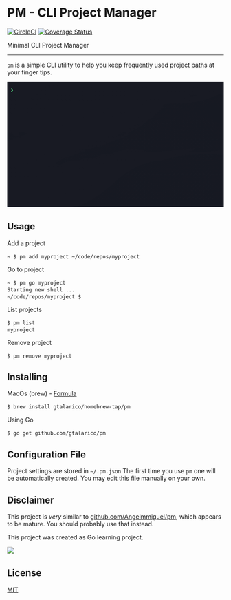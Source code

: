 # PM - CLI Project Manager

[![CircleCI](https://circleci.com/gh/gtalarico/pm.svg?style=svg)](https://circleci.com/gh/gtalarico/pm)
[![Coverage Status](https://coveralls.io/repos/github/gtalarico/pm/badge.svg?branch=master)](https://coveralls.io/github/gtalarico/pm?branch=master)

Minimal CLI Project Manager

---

`pm` is a simple CLI utility to help you keep frequently used project paths at your finger tips.

![Demo Gif](demo.gif)

## Usage

Add a project
```
~ $ pm add myproject ~/code/repos/myproject
```

Go to project
```
~ $ pm go myproject
Starting new shell ...
~/code/repos/myproject $
```

List projects
```
$ pm list
myproject
```

Remove project
```
$ pm remove myproject
```

## Installing

MacOs (brew) - [Formula](https://github.com/gtalarico/homebrew-tap/blob/master/Formula/pm.rb)
```
$ brew install gtalarico/homebrew-tap/pm
```

Using Go

```
$ go get github.com/gtalarico/pm
```

## Configuration File

Project settings are stored in `~/.pm.json`
The first time you use `pm` one will be automatically created.
You may edit this file manually on your own.

## Disclaimer

This project is _very_ similar to [github.com/Angelmmiguel/pm](https://github.com/Angelmmiguel/pm),
which appears to be mature. You should probably use that instead.

This project was created as Go learning project.

![](https://tutorialedge.net/images/golang.png)

## License

[MIT](https://opensource.org/licenses/MIT)

